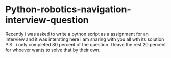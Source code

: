 # Python-robotics-navigation-interview-question
Recently i was asked to write a python script as a assignment for an interview and it was intersting here i am sharing with you all wth its solution
P.S . i only completed 80 percent of the question.
I leave the rest 20 percent for whoever wants to solve that by their own.
